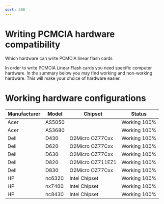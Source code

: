 ```yaml
---
sort: 200
---
```

# Writing PCMCIA hardware compatibility

Which hardware can write PCMCIA linear flash cards

In order to write PCMCIA Linear Flash cards you need specific computer hardware. In the summary below you may find working and non-working hardware. This will make your choice of hardware easier.

# Working hardware configurations

| Manufacturer | Model | Chipset | Status |
| --- | --- | --- | --- |
| Acer | AS5050 |  | Working 100% |
| Acer | AS3680 |  | Working 100% |
| Dell | D430 | O2Micro OZ77Cxx | Working 100% |
| Dell | D620 | O2Micro OZ77Cxx | Working 100% |
| Dell | D630 | O2Micro OZ77Cxx | Working 100% |
| Dell | D820 | O2Micro OZ711EZ1 | Working 100% |
| Dell | D830 | O2Micro OZ77Cxx | Working 100% |
| HP | nc6320 | Intel Chipset | Working 100% |
| HP | nx7400 | Intel Chipset | Working 100% |
| HP | nc8430 | Intel Chipset | Working 100% |